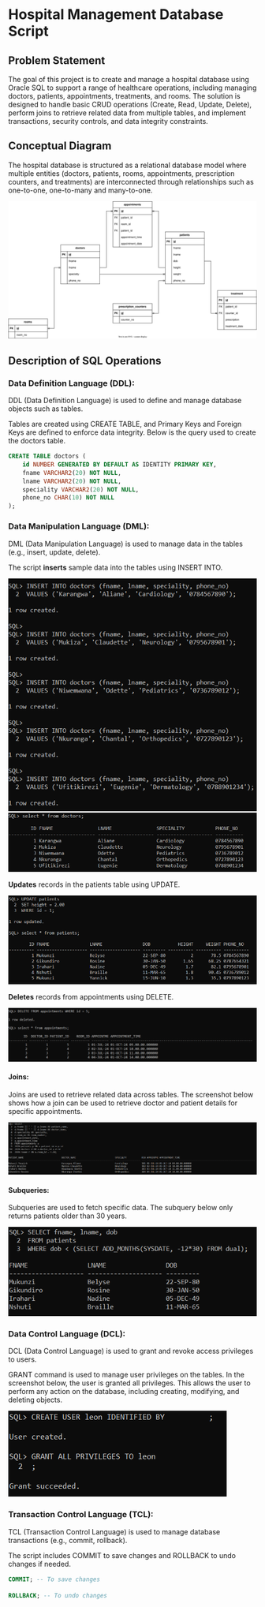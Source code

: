 # Hospital Management Database Script

## Problem Statement

The goal of this project is to create and manage a hospital database using Oracle SQL to support a range of healthcare operations, including managing doctors, patients, appointments, treatments, and rooms. The solution is designed to handle basic CRUD operations (Create, Read, Update, Delete), perform joins to retrieve related data from multiple tables, and implement transactions, security controls, and data integrity constraints.

## Conceptual Diagram

The hospital database is structured as a relational database model where multiple entities (doctors, patients, rooms, appointments, prescription counters, and treatments) are interconnected through relationships such as one-to-one, one-to-many and many-to-one.

![Database ERD](./images/erd.svg)

## Description of SQL Operations

### Data Definition Language (DDL):

DDL (Data Definition Language) is used to define and manage database objects such as tables.

Tables are created using CREATE TABLE, and Primary Keys and Foreign Keys are defined to enforce data integrity. Below is the query used to create the doctors table.

```sql
CREATE TABLE doctors (
    id NUMBER GENERATED BY DEFAULT AS IDENTITY PRIMARY KEY,
    fname VARCHAR2(20) NOT NULL,
    lname VARCHAR2(20) NOT NULL,
    speciality VARCHAR2(20) NOT NULL,
    phone_no CHAR(10) NOT NULL
);
```

### Data Manipulation Language (DML):

DML (Data Manipulation Language) is used to manage data in the tables (e.g., insert, update, delete).

The script **inserts** sample data into the tables using INSERT INTO.

![Insert query](./images/insert.png)
![Select statement](./images/select.png)

**Updates** records in the patients table using UPDATE.

![Update query](./images/update.png)

**Deletes** records from appointments using DELETE.

![Delete query](./images/delete.png)

#### Joins:

Joins are used to retrieve related data across tables. The screenshot below shows how a join can be used to retrieve doctor and patient details for specific appointments.

![Join](./images/join.png)

#### Subqueries:

Subqueries are used to fetch specific data. The subquery below only returns patients older than 30 years.

![Subqquert](./images/subquery.png)

### Data Control Language (DCL):

DCL (Data Control Language) is used to grant and revoke access privileges to users.

GRANT command is used to manage user privileges on the tables. In the screenshot below, the user is granted all privileges. This allows the user to perform any action on the database, including creating, modifying, and deleting objects.

![Grant query](./images/grant.png)

### Transaction Control Language (TCL):

TCL (Transaction Control Language) is used to manage database transactions (e.g., commit, rollback).

The script includes COMMIT to save changes and ROLLBACK to undo changes if needed.

```sql
COMMIT; -- To save changes

ROLLBACK; -- To undo changes
```
